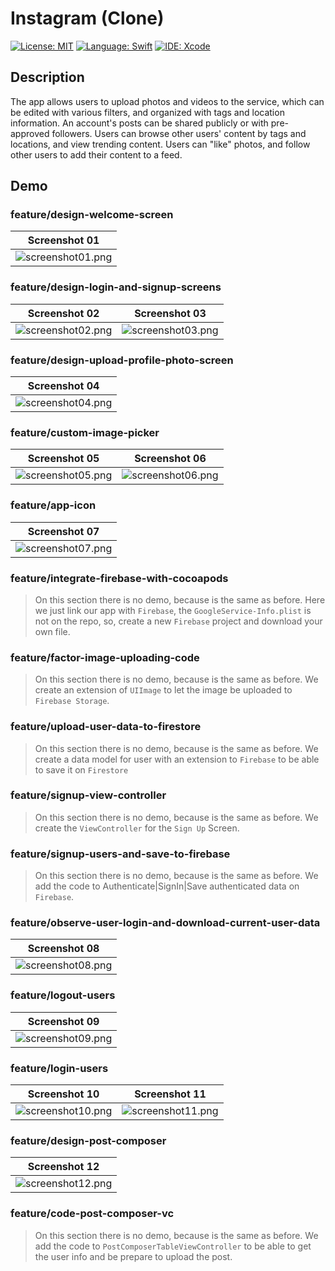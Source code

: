 # Instagram (Clone)
[![License: MIT](https://img.shields.io/badge/License-MIT-yellow.svg)](https://opensource.org/licenses/MIT)
[![Language: Swift](https://img.shields.io/badge/Language-Swift-red.svg)](https://swift.org/blog/)
[![IDE: Xcode](https://img.shields.io/badge/IDE-Xcode%2010.3-blue.svg)](https://developer.apple.com/xcode/)

## Description
The app allows users to upload photos and videos to the service, which can be edited with various filters, and organized with tags and location information. An account's posts can be shared publicly or with pre-approved followers. Users can browse other users' content by tags and locations, and view trending content. Users can "like" photos, and follow other users to add their content to a feed.

## Demo
### feature/design-welcome-screen
| Screenshot 01 |
| ------------- |
| ![screenshot01.png](.screenshots/screenshot01.png) |

### feature/design-login-and-signup-screens
| Screenshot 02 | Screenshot 03 |
| ------------- | ------------- |
| ![screenshot02.png](.screenshots/screenshot02.png) | ![screenshot03.png](.screenshots/screenshot03.png) |

### feature/design-upload-profile-photo-screen
| Screenshot 04 |
| ------------- |
| ![screenshot04.png](.screenshots/screenshot04.png) |

### feature/custom-image-picker
| Screenshot 05 | Screenshot 06 |
| ------------- | ------------- |
| ![screenshot05.png](.screenshots/screenshot05.png) | ![screenshot06.png](.screenshots/screenshot06.png) |

### feature/app-icon
| Screenshot 07 |
| ------------- |
| ![screenshot07.png](.screenshots/screenshot07.png) |

### feature/integrate-firebase-with-cocoapods
> On this section there is no demo, because is the same as before.
> Here we just link our app with `Firebase`, the `GoogleService-Info.plist` is not on the repo, so, create a new `Firebase` project and download your own file.

### feature/factor-image-uploading-code
> On this section there is no demo, because is the same as before.
> We create an extension of `UIImage` to let the image be uploaded to `Firebase Storage`.

### feature/upload-user-data-to-firestore
> On this section there is no demo, because is the same as before.
> We create a data model for user with an extension to `Firebase` to be able to save it on `Firestore`

### feature/signup-view-controller
> On this section there is no demo, because is the same as before.
> We create the `ViewController` for the `Sign Up` Screen.

### feature/signup-users-and-save-to-firebase
> On this section there is no demo, because is the same as before.
> We add the code to Authenticate|SignIn|Save authenticated data on `Firebase`.

### feature/observe-user-login-and-download-current-user-data
| Screenshot 08 |
| ------------- |
| ![screenshot08.png](.screenshots/screenshot08.png) |

### feature/logout-users
| Screenshot 09 |
| ------------- |
| ![screenshot09.png](.screenshots/screenshot09.png) |

### feature/login-users
| Screenshot 10 | Screenshot 11 |
| ------------- | ------------- |
| ![screenshot10.png](.screenshots/screenshot10.png) | ![screenshot11.png](.screenshots/screenshot11.png) |

### feature/design-post-composer
| Screenshot 12 |
| ------------- |
| ![screenshot12.png](.screenshots/screenshot12.png) |

### feature/code-post-composer-vc
> On this section there is no demo, because is the same as before.
> We add the code to `PostComposerTableViewController` to be able to get the user info and be prepare to upload the post.